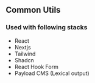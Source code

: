 ## Common Utils

### Used with following stacks

- React
- Nextjs
- Tailwind
- Shadcn
- React Hook Form
- Payload CMS (Lexical output)
